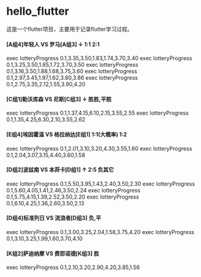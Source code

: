 # hello_flutter

这是一个flutter项目，主要用于记录flutter学习过程。


#### [A组4]年轻人 VS 罗马[A组3] ↓	1:1 2:1
exec lotteryProgress 0.1,3.35,3.50,1.83,1.74,3.70,3.40
exec lotteryProgress 0.1,3.25,3.50,1.85,1.72,3.70,3.50
exec lotteryProgress 0.1,3.16,3.50,1.88,1.68,3.75,3.60
exec lotteryProgress 0.1,2.97,3.45,1.97,1.62,3.80,3.86
exec lotteryProgress 0.1,2.75,3.35,2.12,1.55,3.90,4.20

#### [C组1]勒沃库森 VS 尼斯[C组3] ↓ 胜胜,平胜
exec lotteryProgress 0.1,1.37,4.15,6.10,2.15,3.55,2.55
exec lotteryProgress 0.1,1.35,4.25,6.30,2.10,3.55,2.62


#### [E组4]埃因霍温 VS 格拉纳达[E组1] 	1:1(大概率) 1:2
exec lotteryProgress 0.1,2.01,3.10,3.20,4.30,3.55,1.60
exec lotteryProgress 0.1,2.04,3.07,3.15,4.40,3.60,1.58


#### [D组2]波兹南 VS 本菲卡[D组1] ↑  2:5 负其它
exec lotteryProgress 0.1,5.50,3.95,1.43,2.40,3.50,2.30
exec lotteryProgress 0.1,5.60,4.05,1.41,2.46,3.50,2.24
exec lotteryProgress 0.1,5.75,4.15,1.39,2.52,3.50,2.20
exec lotteryProgress 0.1,6.10,4.25,1.36,2.60,3.50,2.13

#### [D组4]标准列日 VS 流浪者[D组3] 负,平	
exec lotteryProgress 0.1,3.00,3.25,2.04,1.58,3.75,4.20
exec lotteryProgress 0.1,3.10,3.25,1.99,1.60,3.70,4.10


#### [K组2]萨迪纳摩 VS 费耶诺德[K组3]	胜
exec lotteryProgress 0.1,2.10,3.20,2.90,4.20,3.85,1.56